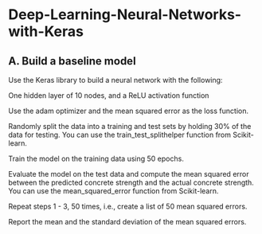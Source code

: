 # Deep-Learning-Neural-Networks-with-Keras

## A. Build a baseline model
Use the Keras library to build a neural network with the following:

One hidden layer of 10 nodes, and a ReLU activation function

Use the adam optimizer and the mean squared error as the loss function.

Randomly split the data into a training and test sets by holding 30% of the data for testing. You can use the train_test_splithelper function from Scikit-learn.

Train the model on the training data using 50 epochs.

Evaluate the model on the test data and compute the mean squared error between the predicted concrete strength and the actual concrete strength. You can use the mean_squared_error function from Scikit-learn.

Repeat steps 1 - 3, 50 times, i.e., create a list of 50 mean squared errors.

Report the mean and the standard deviation of the mean squared errors.
